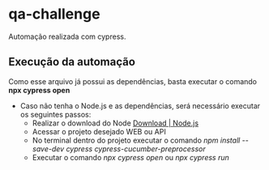 # qa-challenge

Automação realizada com cypress. 

## Execução da automação

Como esse arquivo já possui as dependências, basta executar o comando **npx cypress open** 

* Caso não tenha o Node.js e as dependências, será necessário executar os seguintes passos:
  - Realizar o download do Node [Download | Node.js](https://nodejs.org/en/download/)
  - Acessar o projeto desejado WEB ou API 
  - No terminal dentro do projeto executar o comando *npm install --save-dev cypress cypress-cucumber-preprocessor*
  - Executar o comando *npx cypress open* ou *npx cypress run*